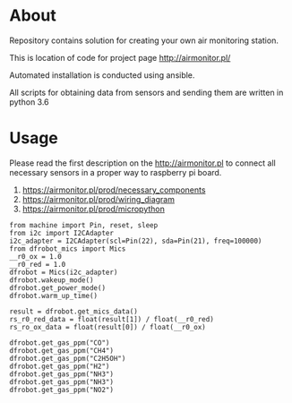 # About

Repository contains solution for creating your own air monitoring station.

This is location of code for project page http://airmonitor.pl/

Automated installation is conducted using ansible.

All scripts for obtaining data from sensors and sending them are written in python 3.6

# Usage

Please read the first description on the http://airmonitor.pl to connect all necessary sensors in a proper way to
raspberry pi board.

1. https://airmonitor.pl/prod/necessary_components
2. https://airmonitor.pl/prod/wiring_diagram
3. https://airmonitor.pl/prod/micropython

```shell
from machine import Pin, reset, sleep
from i2c import I2CAdapter
i2c_adapter = I2CAdapter(scl=Pin(22), sda=Pin(21), freq=100000)
from dfrobot_mics import Mics
__r0_ox = 1.0
__r0_red = 1.0
dfrobot = Mics(i2c_adapter)
dfrobot.wakeup_mode()
dfrobot.get_power_mode()
dfrobot.warm_up_time()

result = dfrobot.get_mics_data()
rs_r0_red_data = float(result[1]) / float(__r0_red)
rs_ro_ox_data = float(result[0]) / float(__r0_ox)

dfrobot.get_gas_ppm("CO")
dfrobot.get_gas_ppm("CH4")
dfrobot.get_gas_ppm("C2H5OH")
dfrobot.get_gas_ppm("H2")
dfrobot.get_gas_ppm("NH3")
dfrobot.get_gas_ppm("NH3")
dfrobot.get_gas_ppm("NO2")
```